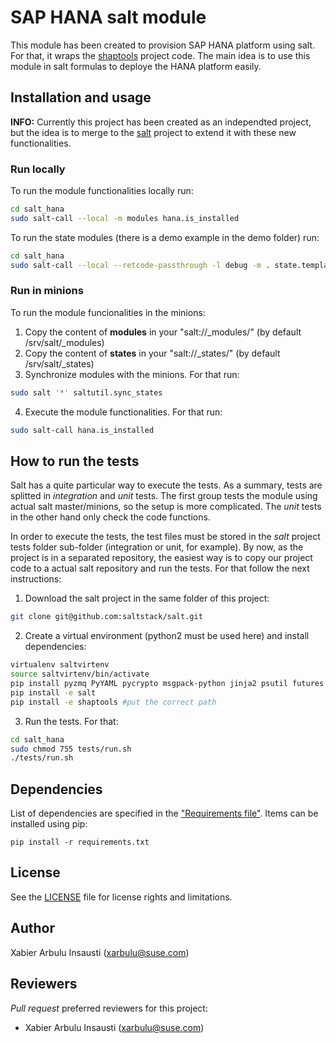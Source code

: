 # SAP HANA salt module

This module has been created to provision SAP HANA platform using salt. For that,
it wraps the [shaptools](https://github.com/arbulu89/shaptools) project code. The
main idea is to use this module in salt formulas to deploye the HANA platform
easily.

## Installation and usage
**INFO:** Currently this project has been created as an independted project, but
the idea is to merge to the [salt](https://github.com/saltstack/salt) project
to extend it with these new functionalities.

### Run locally
To run the module functionalities locally run:
```bash
cd salt_hana
sudo salt-call --local -m modules hana.is_installed
```

To run the state modules (there is a demo example in the demo folder) run:
```bash
cd salt_hana
sudo salt-call --local --retcode-passthrough -l debug -m . state.template demo/primary.sls
```

### Run in minions
To run the module funcionalities in the minions:

1. Copy the content of **modules** in your "salt://_modules/" (by default /srv/salt/_modules)
2. Copy the content of **states** in your "salt://_states/" (by default /srv/salt/_states)
3. Synchronize modules with the minions. For that run:
```bash
sudo salt '*' saltutil.sync_states
```
4. Execute the module functionalities. For that run:
```bash
sudo salt-call hana.is_installed
```

## How to run the tests
Salt has a quite particular way to execute the tests. As a summary, tests are splitted
in *integration* and *unit* tests. The first group tests the module using actual
salt master/minions, so the setup is more complicated. The *unit* tests in the other
hand only check the code functions.

In order to execute the tests, the test files must be stored in the *salt* project
tests folder sub-folder (integration or unit, for example). By now, as the project
is in a separated repository, the easiest way is to copy our project code to a
actual salt repository and run the tests. For that follow the next instructions:

1. Download the salt project in the same folder of this project:
```bash
git clone git@github.com:saltstack/salt.git
```
2. Create a virtual environment (python2 must be used here) and install dependencies:
```bash
virtualenv saltvirtenv
source saltvirtenv/bin/activate
pip install pyzmq PyYAML pycrypto msgpack-python jinja2 psutil futures tornado pytest-salt mock
pip install -e salt
pip install -e shaptools #put the correct path
```

3. Run the tests. For that:
```bash
cd salt_hana
sudo chmod 755 tests/run.sh
./tests/run.sh
```

## Dependencies

List of dependencies are specified in the ["Requirements file"](requirements.txt). Items can be installed using pip:

    pip install -r requirements.txt

## License

See the [LICENSE](LICENSE.md) file for license rights and limitations.

## Author

Xabier Arbulu Insausti (xarbulu@suse.com)

## Reviewers

*Pull request* preferred reviewers for this project:
- Xabier Arbulu Insausti (xarbulu@suse.com)
